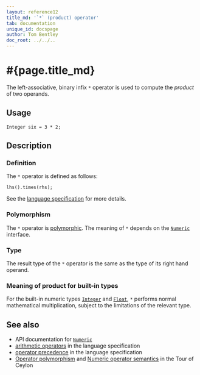 ```yaml
---
layout: reference12
title_md: '`*` (product) operator'
tab: documentation
unique_id: docspage
author: Tom Bentley
doc_root: ../../..
---
```


# #{page.title_md}

The left-associative, binary infix `*` operator is used to compute the *product* of 
two operands.

## Usage 

<!-- try: -->
    Integer six = 3 * 2;

## Description

### Definition

The `*` operator is defined as follows:

<!-- check:none -->
<!-- try: -->
    lhs().times(rhs);

See the [language specification](#{site.urls.spec_current}#arithmetic) for more details.

### Polymorphism

The `*` operator is [polymorphic](#{page.doc_root}/reference/operator/operator-polymorphism). 
The meaning of `*` depends on the 
[`Numeric`](#{site.urls.apidoc_1_1}/Numeric.type.html) interface.

### Type

The result type of the `*` operator is the same as the type of its right hand operand.

### Meaning of product for built-in types

For the built-in numeric types [`Integer`](#{site.urls.apidoc_1_1}/Integer.type.html) and 
[`Float`](#{site.urls.apidoc_1_1}/Float.type.html),
`*` performs normal mathematical multiplication, subject to the limitations
of the relevant type.

## See also

* API documentation for [`Numeric`](#{site.urls.apidoc_1_1}/Numeric.type.html)
* [arithmetic operators](#{site.urls.spec_current}#arithmetic) in the 
  language specification
* [operator precedence](#{site.urls.spec_current}#operatorprecedence) in the 
  language specification
* [Operator polymorphism](#{page.doc_root}/tour/language-module/#operator_polymorphism) 
  and 
  [Numeric operator semantics](#{page.doc_root}/tour/language-module/#numeric_operator_semantics) 
  in the Tour of Ceylon
